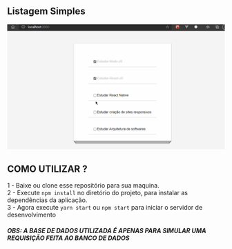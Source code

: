 ## Listagem Simples

![demo](https://github.com/ProgramadorLeandroSantos/React_app/blob/master/demostracao.gif)

## COMO UTILIZAR ?
1 - Baixe ou clone esse repositório para sua maquina. <br/>
2 - Execute `npm install` no diretório do projeto, para instalar as dependências da aplicação. <br/>
3 - Agora execute `yarn start` ou `npm start` para iniciar o servidor de desenvolvimento

##### OBS: A BASE DE DADOS UTILIZADA É APENAS PARA SIMULAR UMA REQUISIÇÃO FEITA AO BANCO DE DADOS
